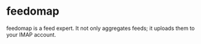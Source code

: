feedomap
========

feedomap is a feed expert. It not only aggregates feeds; it uploads them to your IMAP account.
